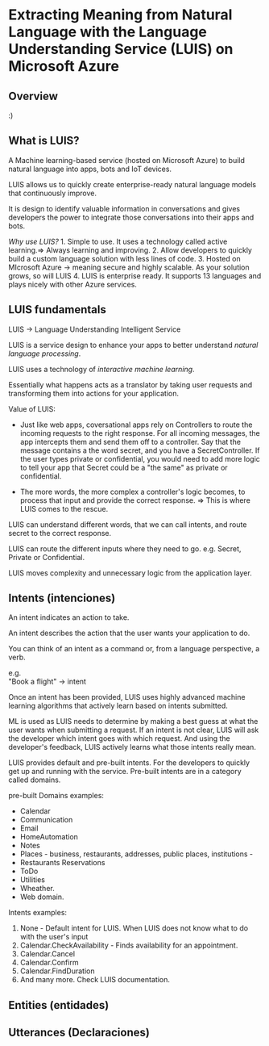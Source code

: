# Extracting Meaning from Natural Language with the Language Understanding Service (LUIS) on Microsoft Azure

## Overview

:)

## What is LUIS?

A Machine learning-based service (hosted on Microsoft Azure) to build natural language into apps, bots and IoT devices.

LUIS allows us to quickly create enterprise-ready natural language models that continuously improve.

It is design to identify valuable information in conversations and gives developers the power to integrate those conversations into their apps and bots.

*Why use LUIS?*
    1. Simple to use. It uses a technology called active learning.=> Always learning and improving.
    2. Allow developers to quickly build a custom language solution with less lines of code.
    3. Hosted on MIcrosoft Azure -> meaning secure and highly scalable.  As your solution grows, so will LUIS
    4. LUIS is enterprise ready. It supports 13 languages and plays nicely with other Azure services.

## LUIS fundamentals

LUIS -> Language Understanding Intelligent Service

LUIS is a service design to enhance your apps to better understand *natural language processing*.

LUIS uses a technology of _interactive machine learning_.

Essentially what happens acts as a translator by taking user requests and transforming them into actions for your application.

Value of LUIS:

  - Just like web apps, coversational apps rely on Controllers to route the incoming requests to the right response.
    For all incoming messages, the app intercepts them and send them off to a controller. Say that the message contains a the word secret, and you have a SecretController. If the user types private or confidential, you would need to add more logic to tell your app that Secret could be a "the same" as private or confidential.

  - The more words, the more complex a controller's logic becomes, to process that input and provide the correct response. => This is where LUIS comes to the rescue.

  LUIS can understand different words, that we can call intents, and route secret to the correct response.

  LUIS can route the different inputs where they need to go. e.g. Secret, Private or Confidential.

  LUIS moves complexity and unnecessary logic from the application layer.


## Intents (intenciones)

An intent indicates an action to take.

An intent describes the action that the user wants your application to do.

You can think of an intent as a command or, from a language perspective, a verb.

e.g.  
      "Book a flight" -> intent

Once an intent has been provided, LUIS uses highly advanced machine learning algorithms that actively learn based on intents submitted.

ML is used as LUIS needs to determine by making a best guess at what the user wants when submitting a request. If an intent is not clear, LUIS will ask the developer which intent goes with which request. And using the developer's feedback, LUIS actively learns what those intents really mean.

LUIS provides default and pre-built intents. For the developers to quickly get up and running with the service.
Pre-built intents are in a category called domains.


pre-built Domains examples:
  - Calendar
  - Communication
  - Email
  - HomeAutomation
  - Notes
  - Places - business, restaurants, addresses, public places, institutions  -
  - Restaurants Reservations
  - ToDo
  - Utilities
  - Wheather.
  - Web domain.


Intents examples:

  1.  None    -   Default intent for LUIS. When LUIS does not know what to do with the user's input
  2.  Calendar.CheckAvailability      -     Finds availability for an appointment.
  3.  Calendar.Cancel
  4.  Calendar.Confirm
  5.  Calendar.FindDuration
  6. And many more. Check LUIS documentation.


## Entities (entidades)

## Utterances (Declaraciones)
